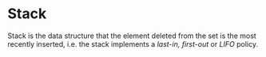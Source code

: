 # Stack
Stack is the data structure that the element deleted from the set is the most recently inserted, i.e. the stack implements a *last-in, first-out* or *LIFO* policy. 
